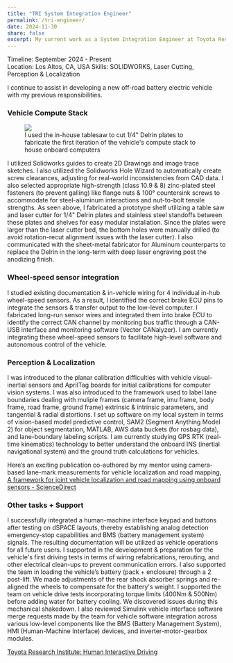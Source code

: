 ```yaml
---
title: "TRI System Integration Engineer"
permalink: /tri-engineer/
date: 2024-11-30
share: false
excerpt: My current work as a System Integration Engineer at Toyota Research Institute helping build a battery-electric vehicle.
---
```


Timeline: September 2024 - Present<br>
Location: Los Altos, CA, USA
Skills: SOLIDWORKS, Laser Cutting, Perception & Localization

I continue to assist in developing a new off-road battery electric vehicle with my previous responsibilities.

### Vehicle Compute Stack
<figure>
<img src= "/assets/images/tri-delrin-tablesaw-compute-stack.PNG">
<figcaption> I used the in-house tablesaw to cut 1/4" Delrin plates to fabricate the first iteration of the vehicle's compute stack to house onboard computers</figcaption>
</figure>
I utilized Solidworks guides to create 2D Drawings and image trace sketches. I also utilized the Solidworks Hole Wizard to automatically create screw clearances, adjusting for real-world inconsistencies from CAD data.
I also selected appropriate high-strength (class 10.9 & 8) zinc-plated steel fasteners (to prevent galling) like flange nuts & 100° countersink screws to accommodate for steel-aluminum interactions and nut-to-bolt tensile strengths.
As seen above, I fabricated a prototype shelf utilizing a table saw and laser cutter for 1/4" Delrin plates and stainless steel standoffs between these plates and shelves for easy modular installation. Since the plates were larger than the laser cutter bed, the bottom holes were manually drilled (to avoid rotation-recut alignment issues with the laser cutter).
I also communicated with the sheet-metal fabricator for Aluminum counterparts to replace the Delrin in the long-term with deep laser engraving post the anodizing finish.

### Wheel-speed sensor integration
I studied existing documentation & in-vehicle wiring for 4 individual in-hub wheel-speed sensors. As a result, I identified the correct brake ECU pins to integrate the sensors & transfer output to the low-level computer. 
I fabricated long-run sensor wires and integrated them into brake ECU to identify the correct CAN channel by monitoring bus traffic through a CAN-USB interface and monitoring software (Vector CANalyzer).
I am currently integrating these wheel-speed sensors to facilitate high-level software and autonomous control of the vehicle.

### Perception & Localization
I was introduced to the planar calibration difficulties with vehicle visual-inertial sensors and AprilTag boards for initial calibrations for computer vision systems.
I was also introduced to the framework used to label lane boundaries dealing with muliple frames (camera frame, imu frame, body frame, road frame, ground frame) extrinsic & intrinsic parameters, and tangential & radial distortions.
I set up software on my local system in terms of vision-based model predictive control, SAM2 (Segment Anything Model 2) for object segmentation, MATLAB, AWS data buckets (for rosbag data), and lane-boundary labeling scripts.
I am currently studying GPS RTK (real-time kinematics) technology to better understand the onboard INS (inertial navigational system) and the ground truth calculations for vehicles.

Here’s an exciting publication co-authored by my mentor using camera-based lane-mark measurements for  vehicle localization and road mapping, 
[A framework for joint vehicle localization and road mapping using onboard sensors - ScienceDirect](https://www.sciencedirect.com/science/article/abs/pii/S0967066124002715)

### Other tasks + Support
I successfully integrated a human-machine interface keypad and buttons after testing on dSPACE layouts, thereby establishing analog detection emergency-stop capabilities and BMS (battery management system) signals. The resulting documentation will be utilized as vehicle operations for all future users.
I supported in the development & preparation for the vehicle's first driving tests in terms of wiring refabrications, rerouting, and other electrical clean-ups to prevent communication errors.
I also supported the team in loading the vehicle’s battery (pack + enclosure) through a 2 post-lift. We made adjustments of the rear shock absorber springs and re-aligned the wheels to compensate for the battery's weight.
I supported the team on vehicle drive tests incorporating torque limits (400Nm & 500Nm) before adding water for battery cooling. We discovered issues during this mechanical shakedown.
I also reviewed Simulink vehicle interface software merge requests made by the team for vehicle software integration across various low-level components like the BMS (Battery Management System), HMI (Human-Machine Interface) devices, and inverter-motor-gearbox modules.


​[Toyota Research Institute: Human Interactive Driving](https://www.tri.global/our-work/human-interactive-driving)